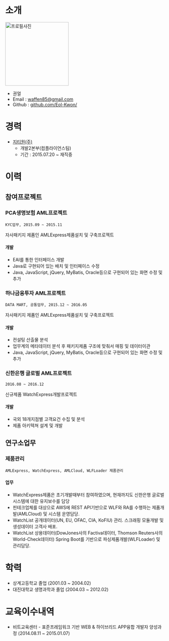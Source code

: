 # 소개

<img alt="프로필사진" src="https://user-images.githubusercontent.com/25922181/86526018-95412580-bec9-11ea-81e2-698d52936534.jpeg" width="200">

* 권얼
* Email : waffen85@gmail.com
* Github : [github.com/Eol-Kwon/](https://github.com/Eol-Kwon/)


# 경력
* [지티원(주)](http://www.gtone.co.kr/)
    - 개발2본부(컴플라이언스팀)
    - 기간 : 2015.07.20 ~ 재직중


# 이력
## 참여프로젝트
### PCA생명보험 AML프로젝트
`KYC업무, 2015.09 ~ 2015.11`

자사패키지 제품인 AMLExpress제품설치 및 구축프로젝트

#### 개발
- EAI를 통한 인터페이스 개발
- Java로 구현되어 있는 배치 및 인터페이스 수정
- Java, JavaScript, jQuery, MyBatis, Oracle등으로 구현되어 있는 화면 수정 및 추가


### 하나금융투자 AML프로젝트
`DATA MART, 공통업무, 2015.12 ~ 2016.05`

자사패키지 제품인 AMLExpress제품설치 및 구축프로젝트

#### 개발 
- 컨설팅 산출물 분석
- 업무계의 메타데이터 분석 후 패키지제품 구조에 맞춰서 매핑 및 데이터이관
- Java, JavaScript, jQuery, MyBatis, Oracle등으로 구현되어 있는 화면 수정 및 추가


### 신한은행 글로벌 AML프로젝트
`2016.08 ~ 2016.12`

신규제품 WatchExpress개발프로젝트

#### 개발 
- 국외 18개지점별 고객요건 수집 및 분석
- 제품 아키텍쳐 설계 및 개발


## 연구소업무
### 제품관리
`AMLExpress, WatchExpress, AMLCloud, WLFLoader 제품관리`

#### 업무 
- WatchExpress제품은 초기개발때부터 참여하였으며, 현재까지도 신한은행 글로벌시스템에 대한 유지보수를 담당
- 핀테크업체를 대상으로 AWS에 REST API기반으로 WLF와 RA를 수행하는 제품개발(AMLCloud) 및 시스템 운영담당.
- WatchList 공개데이터(UN, EU, OFAC, CIA, KoFIU) 관리. 스크래핑 모듈개발 및 생성데이터 고객사 배포.
- WatchList 상용데이터(DowJones사의 Factiva데이터, Thomson Reuters사의 World-Check데이터) Spring Boot를 기반으로 파싱제품개발(WLFLoader) 및 관리담당.


# 학력
* 상계고등학교 졸업 (2001.03 ~ 2004.02)
* 대진대학교 생명과학과 졸업 (2004.03 ~ 2012.02)

# 교육이수내역
* 비트교육센터 - 표준프레임워크 기반 WEB & 하이브리드 APP융합 개발자 양성과정 (2014.08.11 ~ 2015.01.07)
